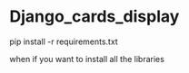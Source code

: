 # Django_cards_display


pip install -r requirements.txt

when if you want to install all the libraries
